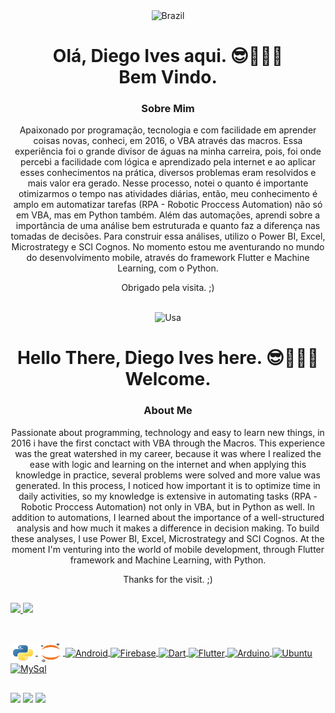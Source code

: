 <div align="center">

<img align="center" alt="Brazil" height="30" width="40" src="https://cdn-icons-png.flaticon.com/128/3022/3022546.png"> <br>
# Olá, Diego Ives aqui. 😎👨🏾‍💻<br>Bem Vindo.

</div>


<div align="center">

### Sobre Mim
Apaixonado por programação, tecnologia e com facilidade em aprender coisas novas, conheci, em 2016, o VBA através das macros. Essa experiência foi o grande divisor de águas na minha carreira, pois, foi onde percebi a facilidade com lógica e aprendizado pela internet e ao aplicar esses conhecimentos na prática, diversos problemas eram resolvidos e mais valor era gerado. Nesse processo, notei o quanto é importante otimizarmos o tempo nas atividades diárias, então, meu conhecimento é amplo em automatizar tarefas (RPA - Robotic Proccess Automation) não só em VBA, mas em Python também. 
Além das automações, aprendi sobre a importância de uma análise bem estruturada e quanto faz a diferença nas tomadas de decisões. Para construir essa análises, utilizo o Power BI, Excel, Microstrategy e SCI Cognos.
No momento estou me aventurando no mundo do desenvolvimento mobile, através do framework Flutter e Machine Learning, com o Python.

Obrigado pela visita. ;)

##

<img align="center" alt="Usa" height="30" width="40" src="https://cdn-icons-png.flaticon.com/128/555/555526.png"> <br>
# Hello There, Diego Ives here. 😎👨🏾‍💻<br>Welcome.

### About Me
Passionate about programming, technology and easy to learn new things, in 2016 i have the first conctact with VBA through the Macros. This experience was the great watershed in my career, because it was where I realized the ease with logic and learning on the internet and when applying this knowledge in practice, several problems were solved and more value was generated. In this process, I noticed how important it is to optimize time in daily activities, so my knowledge is extensive in automating tasks (RPA - Robotic Proccess Automation) not only in VBA, but in Python as well.
In addition to automations, I learned about the importance of a well-structured analysis and how much it makes a difference in decision making. To build these analyses, I use Power BI, Excel, Microstrategy and SCI Cognos.
At the moment I'm venturing into the world of mobile development, through Flutter framework and Machine Learning, with Python.

Thanks for the visit. ;)


</div>

##

 <div>
  <a href="https://github.com/DiegoIves/">
  <img height="160em" src="https://github-readme-stats.vercel.app/api?username=DiegoIves&show_icons=true&theme=tokyonight&include_all_commits=true&count_private=true"/>
  <img height="140em" src="https://github-readme-stats.vercel.app/api/top-langs/?username=DiegoIves&layout=compact&langs_count=10&theme=tokyonight"/>
</div>
 
 ##
<div style="display: inline_block"><br>
 <img align="center" alt="Python" height="30" width="40" src="https://raw.githubusercontent.com/devicons/devicon/master/icons/python/python-original.svg">
 <img align="center" alt="Jupyter" height="30" width="40" src="https://github.com/devicons/devicon/blob/master/icons/jupyter/jupyter-original.svg">
 <img align="center" alt="Android" height="30" width="40" src="https://cdn.jsdelivr.net/gh/devicons/devicon/icons/android/android-original-wordmark.svg">
 <img align="center" alt="Firebase" height="30" width="40" src="https://cdn.jsdelivr.net/gh/devicons/devicon/icons/firebase/firebase-plain-wordmark.svg">
 <img align="center" alt="Dart" height="30" width="40" src="https://cdn.jsdelivr.net/gh/devicons/devicon/icons/dart/dart-original.svg">
 <img align="center" alt="Flutter" height="30" width="40" src="https://cdn.jsdelivr.net/gh/devicons/devicon/icons/flutter/flutter-original.svg">
 <img align="center" alt="Arduino" height="30" width="40" src="https://cdn.jsdelivr.net/gh/devicons/devicon/icons/arduino/arduino-original.svg">
 <img align="center" alt="Ubuntu" height="30" width="40" src="https://cdn.jsdelivr.net/gh/devicons/devicon/icons/ubuntu/ubuntu-plain-wordmark.svg">
 <img align="center" alt="MySql" height="60" width="55" src="https://cdn.jsdelivr.net/gh/devicons/devicon/icons/mysql/mysql-original-wordmark.svg">
  
  ##
 <div> 
  <a href="https://www.youtube.com/channel/UCmU1F7vQyY7weR2M-3CihLw" target="_blank"><img src="https://img.shields.io/badge/YouTube-FF0000?style=for-the-badge&logo=youtube&logoColor=white" target="_blank"></a>
  <a href = "mailto:diego.ives3@outlook.com"><img src="https://img.shields.io/badge/Microsoft_Outlook-0078D4?style=for-the-badge&logo=microsoft-outlook&logoColor=white" target="_blank"></a>
  <a href=https://www.linkedin.com/in/diego-ives-silva-de-lima-05a53318a target="_blank"><img src="https://img.shields.io/badge/-LinkedIn-%230077B5?style=for-the-badge&logo=linkedin&logoColor=white" target="_blank"></a> 
  
</div>


